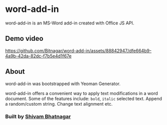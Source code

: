 # word-add-in

word-add-in is an MS-Word add-in created with Office JS API.

## Demo video
https://github.com/Bitnagar/word-add-in/assets/88842947/dfe664b9-4a9b-42da-82dc-f7b5e4d1f67e

## About

word-add-in was bootstrapped with Yeoman Generator.

word-add-in offers a convenient way to apply text modifications in a word document. Some of the features include: `bold`, `italic` selected text. Append a random/custom string. Change text alignment etc.

### Built by [Shivam Bhatnagar](https://www.bitnagar.dev)



